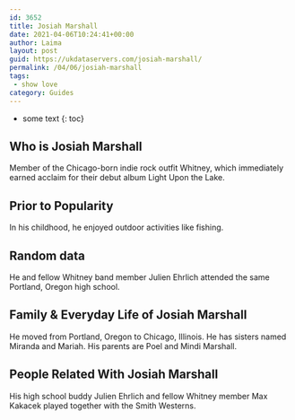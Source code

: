 ```yaml
---
id: 3652
title: Josiah Marshall
date: 2021-04-06T10:24:41+00:00
author: Laima
layout: post
guid: https://ukdataservers.com/josiah-marshall/
permalink: /04/06/josiah-marshall
tags:
 - show love
category: Guides
---
```


* some text
{: toc}


## Who is Josiah Marshall
                  
                  
                  
Member of the Chicago-born indie rock outfit Whitney, which immediately earned acclaim for their debut album Light Upon the Lake.
                  
              
            
              
            
                
                
                
## Prior to Popularity
                  
                  
                  
In his childhood, he enjoyed outdoor activities like fishing.
                  
              
            
              
            
                
                
                
## Random data
                  
                  
                  
He and fellow Whitney band member Julien Ehrlich attended the same Portland, Oregon high school.
                  
              
            
              
            
                
                
                
## Family & Everyday Life of Josiah Marshall
                  
                  
                  
He moved from Portland, Oregon to Chicago, Illinois. He has sisters named Miranda and Mariah. His parents are Poel and Mindi Marshall.
                  
              
            
              
            
                
                
                
## People Related With Josiah Marshall
                  
                  
                  
His high school buddy Julien Ehrlich and fellow Whitney member Max Kakacek played together with the Smith Westerns. 
                  
              
            
              
            
                
              
            
              
              
            
            
              
            
          
          
          